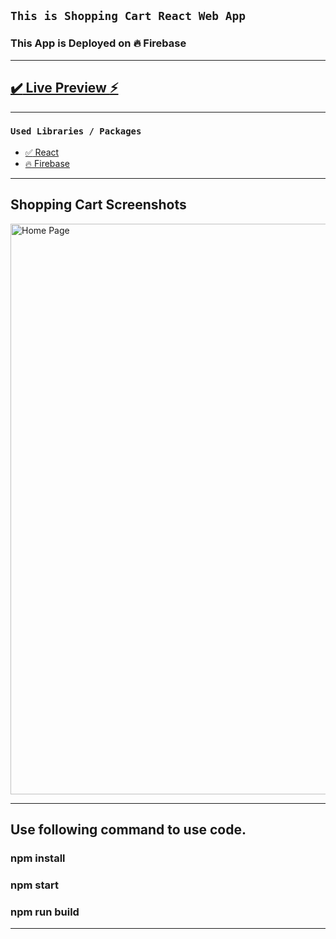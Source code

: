 ## `This is Shopping Cart React Web App`

### This App is Deployed on :fire: Firebase

---

## [:heavy_check_mark: Live Preview :zap:](https://clone-a9c11.web.app/)

---

### `Used Libraries / Packages`

- [:white_check_mark: React ](https://reactjs.org/docs/create-a-new-react-app.html)
- [:fire: Firebase ](https://firebase.google.com/)

---
## Shopping Cart Screenshots

<img width="913" alt="Home Page" src="https://user-images.githubusercontent.com/58209938/98220679-a92e8e00-1f74-11eb-8dbe-ba631230d116.PNG">


---

## Use following command to use code.

### npm install

### npm start

### npm run build

---
